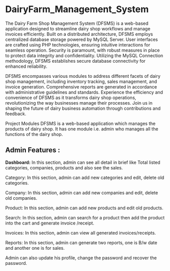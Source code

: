 # DairyFarm_Management_System

The Dairy Farm Shop Management System (DFSMS) is a web-based application designed to streamline dairy shop workflows and manage invoices efficiently. Built on a distributed architecture, DFSMS employs centralized database storage powered by MySQL Server. User interfaces are crafted using PHP technologies, ensuring intuitive interactions for seamless operation. Security is paramount, with robust measures in place to protect data integrity and confidentiality. Utilizing the MySQL Connection methodology, DFSMS establishes secure database connectivity for enhanced reliability.

DFSMS encompasses various modules to address different facets of dairy shop management, including inventory tracking, sales management, and invoice generation. Comprehensive reports are generated in accordance with administrative guidelines and standards. Experience the efficiency and convenience of DFSMS as it transforms dairy shop operations, revolutionizing the way businesses manage their processes. Join us in shaping the future of dairy business automation through contributions and feedback.

Project Modules
DFSMS is a web-based application which manages the products of dairy shop. It has one module i.e. admin who manages all the functions of the dairy shop.

## Admin Features :

**Dashboard:** In this section, admin can see all detail in brief like Total listed categories, companies, products and also see the sales.

Category: In this section, admin can add new categories and edit, delete old categories.

Company: In this section, admin can add new companies and edit, delete old companies.

Product: In this section, admin can add new products and edit old products.

Search: In this section, admin can search for a product then add the product into the cart and generate invoice /receipt.

Invoices: In this section, admin can view all generated invoices/receipts.

Reports: In this section, admin can generate two reports, one is B/w date and another one is for sales.

Admin can also update his profile, change the password and recover the password.


